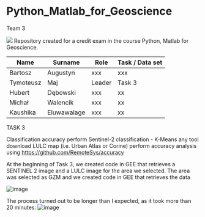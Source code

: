 # Python_Matlab_for_Geoscience

Team 3

![](https://www.agh.edu.pl/repozytoria/__processed__/a/2/csm_agh_znak_negatyw_bez_nazwy_1558c4077f.webp)
Repository created for a credit exam in the course Python, Matlab for Geoscience.

| Name     | Surname  | Role            | Task / Data set           |
|----------|-----------|--------------------|----------|
| Bartosz     | Augustyn  | xxx | xxx | xx |
| Tymoteusz   | Maj     | Leader | Task 3 |
| Hubert    | Dębowski | xxx | xx |
| Michał| Walencik    | xxx | xx |
| Kaushika | Eluwawalage | xxx | xx |


TASK 3

Classification accuracy
perform Sentinel-2 classification - K-Means any tool
download LULC map (i.e. Urban Atlas or Corine)
perform accuracy analysis using https://github.com/RemoteSys/accuracy


At the beginning of Task 3, we created code in GEE that retrieves a SENTINEL 2 image and a LULC image for the area we selected. The area was selected as GZM and we created code in GEE that retrieves the data

![image](https://github.com/user-attachments/assets/24893b5c-be21-48db-9029-82e3cd36a986)


The process turned out to be longer than I expected, as it took more than 20 minutes: 
![image](https://github.com/user-attachments/assets/e49c9295-016a-4ae9-81ae-4b9fba720014)
